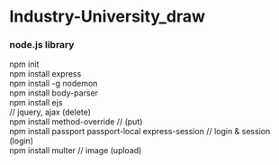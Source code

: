 # Industry-University_draw

<h3> node.js library </h3>
npm init <br>
npm install express <br>
npm install -g nodemon <br>
npm install body-parser <br>
npm install ejs <br>
<script src="https://code.jquery.com/jquery-3.4.1.min.js"></script> // jquery, ajax (delete)<br>
npm install method-override // (put)<br>
npm install passport passport-local express-session // login & session (login) <br>
npm install multer // image (upload)

